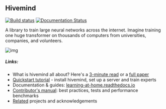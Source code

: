 ## Hivemind
[![Build status](https://circleci.com/gh/learning-at-home/hivemind.svg?style=shield)](https://circleci.com/gh/learning-at-home/hivemind)
[![Documentation Status](https://readthedocs.org/projects/learning-at-home/badge/?version=latest)](https://learning-at-home.readthedocs.io/en/latest/?badge=latest)

A library to train large neural networks across the internet. Imagine training one huge transformer
  on thousands of computers from universities, companies, and volunteers.

![img](https://i.imgur.com/GPxolxb.gif)

##### Links:
 * What is hivemind all about? Here's a [3-minute read](https://learning-at-home.github.io) or a [full paper](https://arxiv.org/abs/2002.04013)
 * [Quickstart tutorial](https://learning-at-home.readthedocs.io/en/latest/user/quickstart.html) - install hivemind, 
    set up a server and train experts  
 * Documentation & guides: [learning-at-home.readthedocs.io](https://learning-at-home.readthedocs.io)
 * [Contributor's manual](https://learning-at-home.readthedocs.io/en/latest/user/contributing.html): best practices, tests and performance benchmarks
 * [Related](https://learning-at-home.readthedocs.io/en/latest/user/acknowledgements.html) projects and acknowledgements
